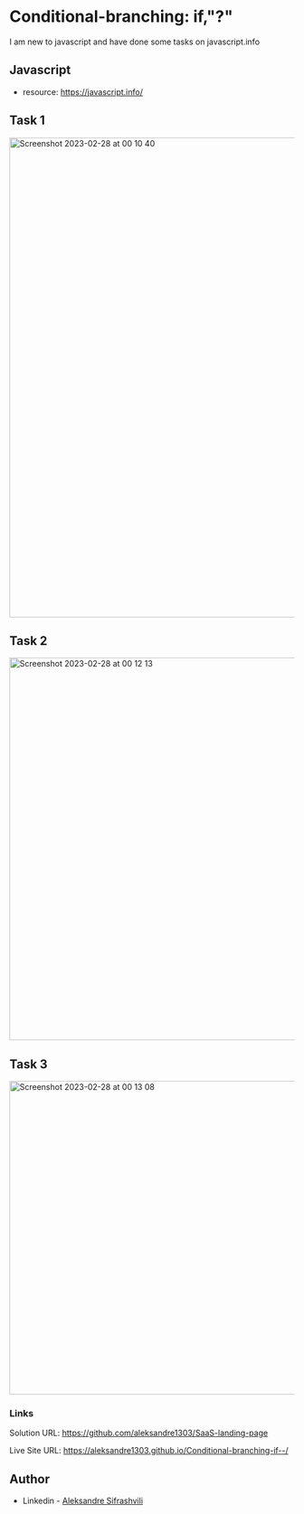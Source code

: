 # Conditional-branching: if,"?"
I am new to javascript and have done some tasks on javascript.info

## Javascript
- resource: https://javascript.info/


## Task 1

<img width="849" alt="Screenshot 2023-02-28 at 00 10 40" src="https://user-images.githubusercontent.com/67371847/221672770-2034e4de-3722-4c16-86d7-f48715484a01.png">


## Task 2

<img width="677" alt="Screenshot 2023-02-28 at 00 12 13" src="https://user-images.githubusercontent.com/67371847/221673097-11743dcb-47a3-4da9-842a-2637ce9ee8d0.png">


## Task 3

<img width="555" alt="Screenshot 2023-02-28 at 00 13 08" src="https://user-images.githubusercontent.com/67371847/221673275-25416616-1974-4a7a-bd01-bc2f506b10ed.png">


### Links

Solution URL:  https://github.com/aleksandre1303/SaaS-landing-page

Live Site URL: https://aleksandre1303.github.io/Conditional-branching-if--/


## Author

- Linkedin - [Aleksandre Sifrashvili](https://www.linkedin.com/in/aleksandre-sifrashvili-3673a2214/)
